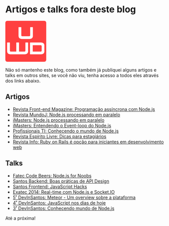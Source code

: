 # Artigos e talks fora deste blog

![Artigos e talks fora deste blog](../images/udgwebdev-logo-128.png)

Não só mantenho este blog, como também já publiquei alguns artigos e talks em outros sites, se você não viu, tenha acesso a todos eles através dos links abaixo.

## Artigos

*   [Revista Front-end Magazine: Programação assíncrona com Node.js](http://www.devmedia.com.br/programacao-assincrona-com-node-js/31509)
*   [Revista MundoJ: Node.js processando em paralelo](http://www.mundoj.com.br/62conteudo.shtml)
*   [iMasters: Node.js processando em paralelo](http://imasters.com.br/desenvolvimento/node-js-processando-em-paralelo/)
*   [iMasters: Entendendo o Event-loop do Node.js](http://imasters.com.br/front-end/javascript/entendendo-o-event-loop-do-node-js/)
*   [Profissionais TI: Conhecendo o mundo de Node.js](http://www.profissionaisti.com.br/2012/08/desenvolvimento-web-conhecendo-o-mundo-de-node-js/)
*   [Revista Espírito Livre: Dicas para estagiários](http://www.revista.espiritolivre.org/lancada-edicao-n-32-da-revista-espirito-livre)
*   [Revista Info: Ruby on Rails é opção para iniciantes em desenvolvimento web](http://info.abril.com.br/noticias/carreira/ruby-on-rails-e-opcao-para-iniciantes-em-desenvolvimento-web-19112012-10.shl)

## Talks

*   [Fatec Code Beers: Node.js for Noobs](http://www.slideshare.net/caioribeiropereira/nodejs-for-noobs)
*   [Santos Backend: Boas práticas de API Design](http://www.slideshare.net/caioribeiropereira/boas-prticas-de-api-design)
*   [Santos Frontend: JavaScript Hacks](http://www.slideshare.net/caioribeiropereira/javascript-hacks)
*   [Exatec 2014: Real-time com Node.js e Socket.IO](http://www.slideshare.net/caioribeiropereira/realtime-com-nodejs-e-socketio)
*   [5˚ DevInSantos: Meteor - Um overview sobre a plataforma](http://www.slideshare.net/caioribeiropereira/meteor-um-overview-sobre-a-plataforma)
*   [4˚ DevInSantos: JavaScript nos dias de hoje](http://www.slideshare.net/caioribeiropereira/javascript-nos-dias-de-hoje-15129844)
*   [3˚ DevInSantos: Conhecendo mundo de Node.js](http://www.slideshare.net/caioribeiropereira/conhecendo-mundo-nodejs-12813969)

Até a próxima!